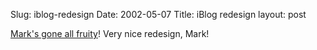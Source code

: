 Slug: iblog-redesign
Date: 2002-05-07
Title: iBlog redesign
layout: post

<a href="http://homepage.mac.com/iblog/">Mark&#39;s gone all fruity</a>! Very nice redesign, Mark!
